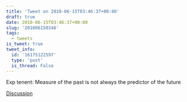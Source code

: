 ```yaml
---
title: 'Tweet on 2010-06-15T03:46:37+00:00'
draft: true
date: 2010-06-15T03:46:37+00:00
slug: '201006150346'
tags:
  - tweets
is_tweet: true
tweet_info:
  id: '16175122597'
  type: 'post'
  is_thread: False
---
```




Exp tenent: Measure of the past is not always the predictor of the future

[Discussion](https://x.com/sytelus/status/16175122597)
